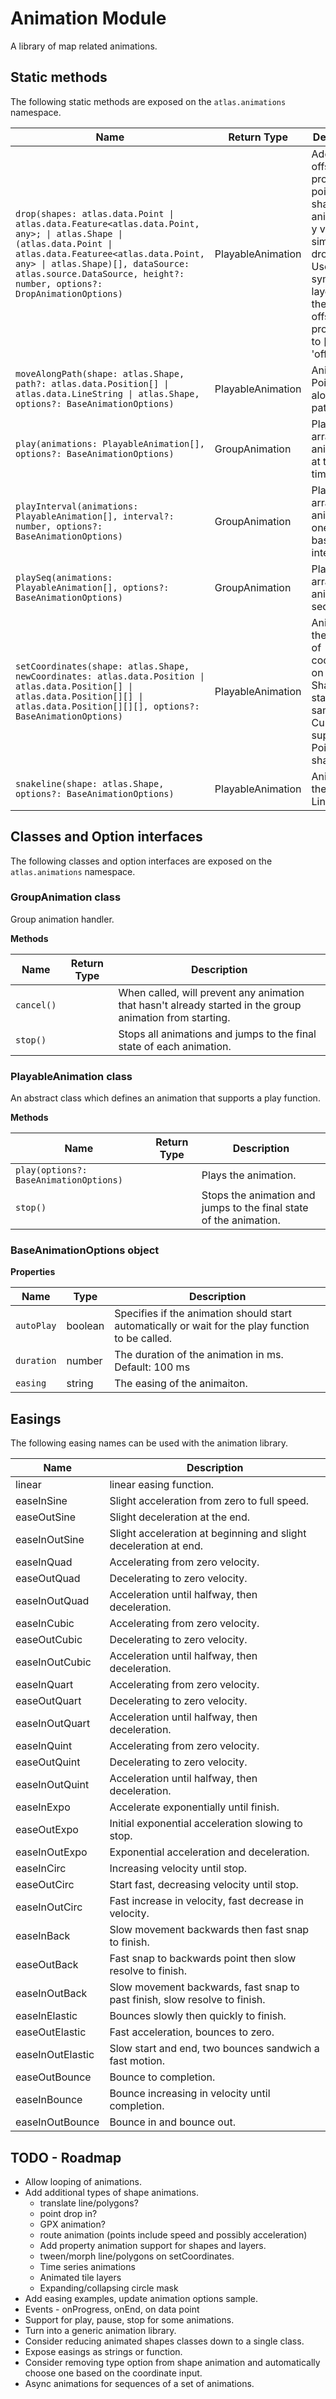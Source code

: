 ﻿# Animation Module

A library of map related animations. 

## Static methods

The following static methods are exposed on the `atlas.animations` namespace.

| Name | Return Type | Description |
|------|-------------|-------------|
| `drop(shapes: atlas.data.Point \| atlas.data.Feature<atlas.data.Point, any>; \| atlas.Shape \| (atlas.data.Point \| atlas.data.Featuree<atlas.data.Point, any> \| atlas.Shape)[], dataSource: atlas.source.DataSource, height?: number, options?: DropAnimationOptions)` | PlayableAnimation | Adds an offset array property to point shapes and animates it's y value to simulate dropping. Use with a symbol layer with the icon/text offset property set to \['get', 'offset'\]. |
| `moveAlongPath(shape: atlas.Shape, path?: atlas.data.Position[] \| atlas.data.LineString \| atlas.Shape, options?: BaseAnimationOptions)` | PlayableAnimation | Animates a Point shape along a path.  |
| `play(animations: PlayableAnimation[], options?: BaseAnimationOptions)` | GroupAnimation | Plays an array of animations at the same time. |
| `playInterval(animations: PlayableAnimation[], interval?: number, options?: BaseAnimationOptions)` | GroupAnimation | Plays an array of animations one by one based on an interval.  |
| `playSeq(animations: PlayableAnimation[], options?: BaseAnimationOptions)` | GroupAnimation | Plays an array of animations sequentially. |
| `setCoordinates(shape: atlas.Shape, newCoordinates: atlas.data.Position \| atlas.data.Position[] \| atlas.data.Position[][] \| atlas.data.Position[][][], options?: BaseAnimationOptions)` | PlayableAnimation | Animates the update of coordinates on a shape. Shapes will stay the same type. Currently supports Point shapes. |
| `snakeline(shape: atlas.Shape, options?: BaseAnimationOptions)` | PlayableAnimation | Animates the path of a LineString. |

## Classes and Option interfaces

The following classes and option interfaces are exposed on the `atlas.animations` namespace.

### GroupAnimation class

Group animation handler.

**Methods**

| Name | Return Type | Description |
|------|-------------|-------------|
| `cancel()` |  | When called, will prevent any animation that hasn't already started in the group animation from starting. |
| `stop()` |  | Stops all animations and jumps to the final state of each animation. |


### PlayableAnimation class

 An abstract class which defines an animation that supports a play function.

**Methods**

| Name | Return Type | Description |
|------|-------------|-------------|
| `play(options?: BaseAnimationOptions)` |  | Plays the animation. |
| `stop()` |  |  Stops the animation and jumps to the final state of the animation. |

### BaseAnimationOptions object

**Properties**

| Name | Type | Description |
|------|------|-------------|
| `autoPlay` | boolean | Specifies if the animation should start automatically or wait for the play function to be called. |
| `duration` | number | The duration of the animation in ms. Default: 100 ms |
| `easing` | string | The easing of the animaiton. |

## Easings

The following easing names can be used with the animation library.

| Name | Description |
|------|-------------|
| linear | linear easing function. |
| easeInSine | Slight acceleration from zero to full speed. |
| easeOutSine | Slight deceleration at the end. |
| easeInOutSine | Slight acceleration at beginning and slight deceleration at end. |
| easeInQuad | Accelerating from zero velocity. |
| easeOutQuad | Decelerating to zero velocity. |
| easeInOutQuad | Acceleration until halfway, then deceleration. |
| easeInCubic | Accelerating from zero velocity. |
| easeOutCubic | Decelerating to zero velocity. |
| easeInOutCubic | Acceleration until halfway, then deceleration. |
| easeInQuart | Accelerating from zero velocity. |
| easeOutQuart | Decelerating to zero velocity. |
| easeInOutQuart | Acceleration until halfway, then deceleration. |
| easeInQuint | Accelerating from zero velocity. |
| easeOutQuint | Decelerating to zero velocity. |
| easeInOutQuint | Acceleration until halfway, then deceleration. |
| easeInExpo | Accelerate exponentially until finish. |
| easeOutExpo | Initial exponential acceleration slowing to stop. |
| easeInOutExpo | Exponential acceleration and deceleration. |
| easeInCirc | Increasing velocity until stop. |
| easeOutCirc | Start fast, decreasing velocity until stop. |
| easeInOutCirc | Fast increase in velocity, fast decrease in velocity. |
| easeInBack | Slow movement backwards then fast snap to finish.  |
| easeOutBack | Fast snap to backwards point then slow resolve to finish. |
| easeInOutBack | Slow movement backwards, fast snap to past finish, slow resolve to finish. |
| easeInElastic | Bounces slowly then quickly to finish. |
| easeOutElastic | Fast acceleration, bounces to zero. |
| easeInOutElastic | Slow start and end, two bounces sandwich a fast motion. |
| easeOutBounce | Bounce to completion. |
| easeInBounce | Bounce increasing in velocity until completion. |
| easeInOutBounce | Bounce in and bounce out. |


## TODO - Roadmap

 - Allow looping of animations.
 - Add additional types of shape animations. 
    - translate line/polygons?
    - point drop in?
    - GPX animation?
    - route animation (points include speed and possibly acceleration)
    - Add property animation support for shapes and layers. 
    - tween/morph line/polygons on setCoordinates. 
	- Time series animations
    - Animated tile layers
	- Expanding/collapsing circle mask
 - Add easing examples, update animation options sample.
 - Events - onProgress, onEnd, on data point
 - Support for play, pause, stop for some animations.
 - Turn into a generic animation library. 
 - Consider reducing animated shapes classes down to a single class.
 - Expose easings as strings or function.
 - Consider removing type option from shape animation and automatically choose one based on the coordinate input.
 - Async animations for sequences of a set of animations. 